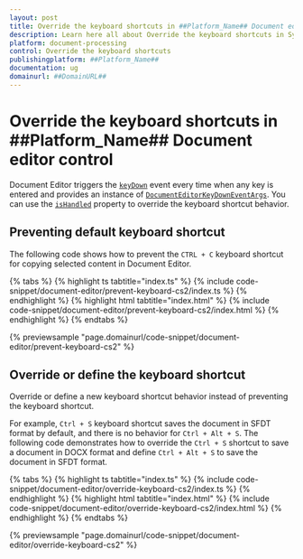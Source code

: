 ```yaml
---
layout: post
title: Override the keyboard shortcuts in ##Platform_Name## Document editor control | Syncfusion
description: Learn here all about Override the keyboard shortcuts in Syncfusion ##Platform_Name## Document editor control of Syncfusion Essential JS 2 and more.
platform: document-processing
control: Override the keyboard shortcuts 
publishingplatform: ##Platform_Name##
documentation: ug
domainurl: ##DomainURL##
---
```


# Override the keyboard shortcuts in ##Platform_Name## Document editor control

Document Editor triggers the [`keyDown`](https://ej2.syncfusion.com/documentation/api/document-editor#keydown) event every time when any key is entered and provides an instance of [`DocumentEditorKeyDownEventArgs`](https://ej2.syncfusion.com/documentation/api/document-editor/documentEditorKeyDownEventArgs/). You can use the [`isHandled`](https://ej2.syncfusion.com/documentation/api/document-editor/documentEditorKeyDownEventArgs#ishandled) property to override the keyboard shortcut behavior.

## Preventing default keyboard shortcut

The following code shows how to prevent the `CTRL + C` keyboard shortcut for copying selected content in Document Editor.

{% tabs %}
{% highlight ts tabtitle="index.ts" %}
{% include code-snippet/document-editor/prevent-keyboard-cs2/index.ts %}
{% endhighlight %}
{% highlight html tabtitle="index.html" %}
{% include code-snippet/document-editor/prevent-keyboard-cs2/index.html %}
{% endhighlight %}
{% endtabs %}
          
{% previewsample "page.domainurl/code-snippet/document-editor/prevent-keyboard-cs2" %}

## Override or define the keyboard shortcut

Override or define a new keyboard shortcut behavior instead of preventing the keyboard shortcut.

For example, `Ctrl + S` keyboard shortcut saves the document in SFDT format by default, and there is no behavior for `Ctrl + Alt + S`. The following code demonstrates how to override the `Ctrl + S` shortcut to save a document in DOCX format and define `Ctrl + Alt + S` to save the document in SFDT format.

{% tabs %}
{% highlight ts tabtitle="index.ts" %}
{% include code-snippet/document-editor/override-keyboard-cs2/index.ts %}
{% endhighlight %}
{% highlight html tabtitle="index.html" %}
{% include code-snippet/document-editor/override-keyboard-cs2/index.html %}
{% endhighlight %}
{% endtabs %}
          
{% previewsample "page.domainurl/code-snippet/document-editor/override-keyboard-cs2" %}